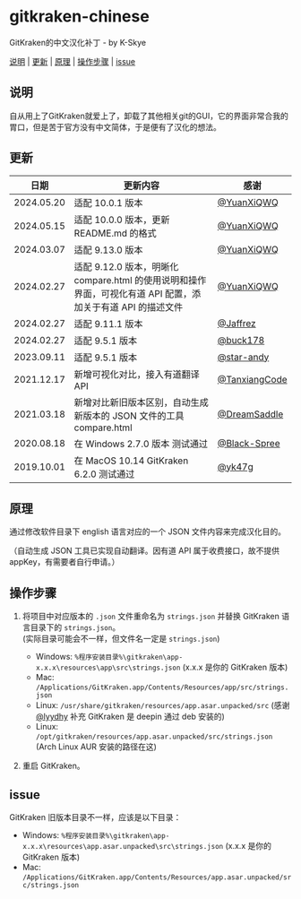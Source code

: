 # gitkraken-chinese

GitKraken的中文汉化补丁 - by K-Skye

[说明](#说明) | [更新](#更新) | [原理](#原理) | [操作步骤](#操作步骤) | [issue](#issue)

## 说明

自从用上了GitKraken就爱上了，卸载了其他相关git的GUI，它的界面非常合我的胃口，但是苦于官方没有中文简体，于是便有了汉化的想法。

## 更新

| 日期         | 更新内容                                                                   | 感谢                                               |
|------------|------------------------------------------------------------------------|--------------------------------------------------|
| 2024.05.20 | 适配 10.0.1 版本                                                           | [@YuanXiQWQ](https://github.com/YuanXiQWQ)       |
| 2024.05.15 | 适配 10.0.0 版本，更新 README.md 的格式                                          | [@YuanXiQWQ](https://github.com/YuanXiQWQ)       |
| 2024.03.07 | 适配 9.13.0 版本                                                           | [@YuanXiQWQ](https://github.com/YuanXiQWQ)       |
| 2024.02.27 | 适配 9.12.0 版本，明晰化 compare.html 的使用说明和操作界面，可视化有道 API 配置，添加关于有道 API 的描述文件 | [@YuanXiQWQ](https://github.com/YuanXiQWQ)       |
| 2024.02.27 | 适配 9.11.1 版本                                                           | [@Jaffrez](https://github.com/Jaffrez)           |
| 2024.02.27 | 适配 9.5.1 版本                                                            | [@buck178](https://github.com/buck178)           |
| 2023.09.11 | 适配 9.5.1 版本                                                            | [@star-andy](https://github.com/star-andy)       |
| 2021.12.17 | 新增可视化对比，接入有道翻译 API                                                     | [@TanxiangCode](https://github.com/TanxiangCode) |
| 2021.03.18 | 新增对比新旧版本区别，自动生成新版本的 JSON 文件的工具 compare.html                            | [@DreamSaddle](https://github.com/DreamSaddle)   |
| 2020.08.18 | 在 Windows 2.7.0 版本 测试通过                                                | [@Black-Spree](https://github.com/Black-Spree)   |
| 2019.10.01 | 在 MacOS 10.14 GitKraken 6.2.0 测试通过                                     | [@yk47g](https://github.com/yk47g)               |

## 原理

通过修改软件目录下 english 语言对应的一个 JSON 文件内容来完成汉化目的。

（自动生成 JSON 工具已实现自动翻译。因有道 API 属于收费接口，故不提供 appKey，有需要者自行申请。）

## 操作步骤

1. 将项目中对应版本的 `.json` 文件重命名为 `strings.json` 并替换 GitKraken 语言目录下的 `strings.json`。  
   (实际目录可能会不一样，但文件名一定是 `strings.json`)

    - Windows: `%程序安装目录%\gitkraken\app-x.x.x\resources\app\src\strings.json` (x.x.x 是你的 GitKraken 版本)
    - Mac: `/Applications/GitKraken.app/Contents/Resources/app/src/strings.json`
    - Linux: `/usr/share/gitkraken/resources/app.asar.unpacked/src` (感谢 [@lyydhy](https://github.com/lyydhy) 补充
      GitKraken 是 deepin 通过 deb 安装的)
    - Linux: `/opt/gitkraken/resources/app.asar.unpacked/src/strings.json` (Arch Linux AUR 安装的路径在这)

2. 重启 GitKraken。

## issue

GitKraken 旧版本目录不一样，应该是以下目录：

- Windows: `%程序安装目录%\gitkraken\app-x.x.x\resources\app.asar.unpacked\src\strings.json` (x.x.x 是你的 GitKraken
  版本)
- Mac: `/Applications/GitKraken.app/Contents/Resources/app.asar.unpacked/src/strings.json`
